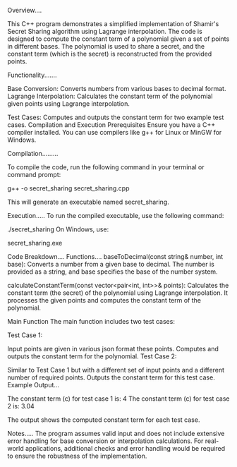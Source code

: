 Overview....

This C++ program demonstrates a simplified implementation of Shamir's Secret Sharing algorithm using Lagrange interpolation. The code is designed to compute the constant term of a polynomial given a set of points in different bases. The polynomial is used to share a secret, and the constant term (which is the secret) is reconstructed from the provided points.

Functionality.......

Base Conversion: Converts numbers from various bases to decimal format.
Lagrange Interpolation: Calculates the constant term of the polynomial given points using Lagrange interpolation.

Test Cases: Computes and outputs the constant term for two example test cases.
Compilation and Execution
Prerequisites
Ensure you have a C++ compiler installed. You can use compilers like g++ for Linux or MinGW for Windows.

Compilation.........

To compile the code, run the following command in your terminal or command prompt:

g++ -o secret_sharing
secret_sharing.cpp


This will generate an executable named secret_sharing.

Execution.....
To run the compiled executable, use the following command:

./secret_sharing
On Windows, use:

secret_sharing.exe

Code Breakdown....
Functions....
baseToDecimal(const string& number, int base): Converts a number from a given base to decimal. The number is provided as a string, and base specifies the base of the number system.

calculateConstantTerm(const vector<pair<int, int>>& points): Calculates the constant term (the secret) of the polynomial using Lagrange interpolation. It processes the given points and computes the constant term of the polynomial.

Main Function
The main function includes two test cases:

Test Case 1:

Input points are given in various json format these points.
Computes and outputs the constant term for the polynomial.
Test Case 2:

Similar to Test Case 1 but with a different set of input points and a different number of required points.
Outputs the constant term for this test case.
Example Output...

The constant term (c) for test case 1 is: 4
The constant term (c) for test case 2 is:  3.04 

The output shows the computed constant term for each test case.

Notes.....
The program assumes valid input and does not include extensive error handling for base conversion or interpolation calculations.
For real-world applications, additional checks and error handling would be required to ensure the robustness of the implementation.
